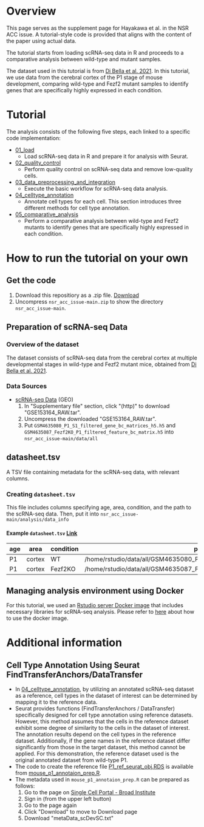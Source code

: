 # Overview
This page serves as the supplement page for Hayakawa et al. in the NSR ACC issue.
A tutorial-style code is provided that aligns with the content of the paper using actual data.

The tutorial starts from loading scRNA-seq data in R and proceeds to a comparative analysis between wild-type and mutant samples.

The dataset used in this tutorial is from [Di Bella et al. 2021](https://www.nature.com/articles/s41586-021-03670-5).
In this tutorial, we use data from the cerebral cortex of the P1 stage of mouse development, comparing wild-type and Fezf2 mutant samples to identify genes that are specifically highly expressed in each condition.

# Tutorial

The analysis consists of the following five steps, each linked to a specific code implementation:

- [01_load](https://bioinfo-tsukuba.github.io/nsr_acc_issue/01_load.html)
  - Load scRNA-seq data in R and prepare it for analysis with Seurat.
- [02_quality_control](https://bioinfo-tsukuba.github.io/nsr_acc_issue/02_qaulity_control.html)
  - Perform quality control on scRNA-seq data and remove low-quality cells.
- [03_data_preprocessing_and_integration](https://bioinfo-tsukuba.github.io/nsr_acc_issue/03_data_preprocessing_and_integration.html)
  - Execute the basic workflow for scRNA-seq data analysis.
- [04_celltype_annotation](https://bioinfo-tsukuba.github.io/nsr_acc_issue/04_celltype_annotation.html)
  - Annotate cell types for each cell. This section introduces three different methods for cell type annotation.
- [05_comparative_analysis](https://bioinfo-tsukuba.github.io/nsr_acc_issue/05_comparative_analysis.html)
  - Perform a comparative analysis between wild-type and Fezf2 mutants to identify genes that are specifically highly expressed in each condition.

# How to run the tutorial on your own

## Get the code

1. Download this repositiory as a .zip file. [Download](https://github.com/bioinfo-tsukuba/nsr_acc_issue/archive/refs/heads/main.zip)
2. Uncompress `nsr_acc_issue-main.zip` to show the directory `nsr_acc_issue-main`.

## Preparation of scRNA-seq Data
### Overview of the dataset
The dataset consists of scRNA-seq data from the cerebral cortex at multiple developmental stages in wild-type and Fezf2 mutant mice, obtained from [Di Bella et al. 2021](https://www.nature.com/articles/s41586-021-03670-5).

### Data Sources

- [scRNA-seq Data](https://www.ncbi.nlm.nih.gov/geo/query/acc.cgi?acc=GSE153164) (GEO)
  1. In "Supplementary file" section, click "(http)" to download "GSE153164_RAW.tar".
  2. Uncompress the downloaded "GSE153164_RAW.tar".
  3. Put `GSM4635080_P1_S1_filtered_gene_bc_matrices_h5.h5` and `GSM4635087_Fezf2KO_P1_filtered_feature_bc_matrix.h5` into `nsr_acc_issue-main/data/all`


## datasheet.tsv
A TSV file containing metadata for the scRNA-seq data, with relevant columns.

### Creating `datasheet.tsv`
This file includes columns specifying age, area, condition, and the path to the scRNA-seq data.
Then, put it into  `nsr_acc_issue-main/analysis/data_info`

#### Example `datasheet.tsv` [Link](https://github.com/bioinfo-tsukuba/nsr_acc_issue/blob/main/analysis/data_info/datasheet.tsv)
| age | area  | condition | path |
|-----|-------|-----------|-----------------------------------------|
| P1  | cortex | WT        | /home/rstudio/data/all/GSM4635080_P1_S1_filtered_gene_bc_matrices_h5.h5 |
| P1  | cortex | Fezf2KO   | /home/rstudio/data/all/GSM4635087_Fezf2KO_P1_filtered_feature_bc_matrix.h5 |

## Managing analysis environment using Docker
For this tutorial, we used an [Rstudio server Docker image](https://hub.docker.com/r/hway/rstudio_scrnaseq) that includes necessary libraries for scRNA-seq analysis.
Please refer to [here](https://github.com/bioinfo-tsukuba/rstudio_scrnaseq/blob/main/README_EN.md) about how to use the docker image.

# Additional information

## Cell Type Annotation Using Seurat FindTransferAnchors/DataTransfer

- In [04_celltype_annotation](https://bioinfo-tsukuba.github.io/nsr_acc_issue/04_celltype_annotation.html), by utilizing an annotated scRNA-seq dataset as a reference, cell types in the dataset of interest can be determined by mapping it to the reference data.
- Seurat provides functions (FindTransferAnchors / DataTransfer) specifically designed for cell type annotation using reference datasets. However, this method assumes that the cells in the reference dataset exhibit some degree of similarity to the cells in the dataset of interest. The annotation results depend on the cell types in the reference dataset. Additionally, if the gene names in the reference dataset differ significantly from those in the target dataset, this method cannot be applied. For this demonstration, the reference dataset used is the original annotated dataset from wild-type P1.
- The code to create the reference file [P1_ref_seurat_obj.RDS](analysis/scripts/mouse_p1_annotaion_prep.R) is available from [mouse_p1_annotaion_prep.R](analysis/scripts/mouse_p1_annotaion_prep.R).
- The metadata used in `mouse_p1_annotaion_prep.R` can be prepared as follows:
  1. Go to the page on [Single Cell Portal - Broad Institute](https://singlecell.broadinstitute.org/single_cell/study/SCP1290/molecular-logic-of-cellular-diversification-in-the-mammalian-cerebral-cortex)
  2. Sign in (from the upper left button)
  3. Go to the page again
  4. Click "Download" to move to Download page
  5. Download "metaData_scDevSC.txt"
